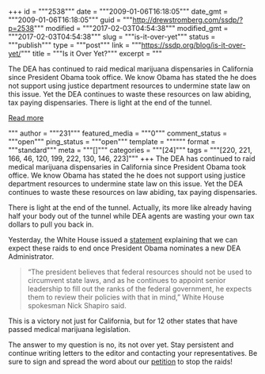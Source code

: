 +++
id = """2538"""
date = """2009-01-06T16:18:05"""
date_gmt = """2009-01-06T16:18:05"""
guid = """http://drewstromberg.com/ssdp/?p=2538"""
modified = """2017-02-03T04:54:38"""
modified_gmt = """2017-02-03T04:54:38"""
slug = """is-it-over-yet"""
status = """publish"""
type = """post"""
link = """https://ssdp.org/blog/is-it-over-yet/"""
title = """Is it Over Yet?"""
excerpt = """<p>The DEA has continued to raid medical marijuana dispensaries in California since President Obama took office. We know Obama has stated the he does not support using justice department resources to undermine state law on this issue. Yet the DEA continues to waste these resources on law abiding, tax paying dispensaries. There is light at the end of the tunnel.</p>
<div class="h10"></div>
<p><a class="more-link2 flat" href="https://ssdp.org/blog/is-it-over-yet/">Read more</a></p>
"""
author = """231"""
featured_media = """0"""
comment_status = """open"""
ping_status = """open"""
template = """"""
format = """standard"""
meta = """[]"""
categories = """[24]"""
tags = """[220, 221, 166, 46, 120, 199, 222, 130, 146, 223]"""
+++
The DEA has continued to raid medical marijuana dispensaries in California since President Obama took office. We know Obama has stated the he does not support using justice department resources to undermine state law on this issue. Yet the DEA continues to waste these resources on law abiding, tax paying dispensaries.

There is light at the end of the tunnel. Actually, its more like already having half your body out of the tunnel while DEA agents are wasting your own tax dollars to pull you back in.

Yesterday, the White House issued a <a href="http://www.washingtontimes.com/news/2009/feb/05/dea-led-by-bush-continues-pot-raids/">statement</a> explaining that we can expect these raids to end once President Obama nominates a new DEA Administrator.
<blockquote>“The president believes that federal resources should not be used to circumvent state laws, and as he continues to appoint senior leadership to fill out the ranks of the federal government, he expects them to review their policies with that in mind,&#8221; White House spokesman Nick Shapiro said.</blockquote>
This is a victory not just for California, but for 12 other states that have passed medical marijuana legislation.

The answer to my question is no, its not over yet. Stay persistent and continue writing letters to the editor and contacting your representatives. Be sure to sign and spread the word about our <a href="http://www.ssdp.org/stoptheraids">petition</a> to stop the raids!
<div><span style="color: #000000; font-family: Times; line-height: normal; background-color: #005a8d; font-size: medium;">
</span></div>
